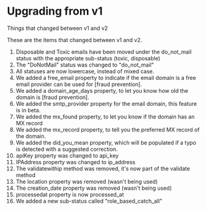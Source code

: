 # Upgrading from v1

Things that changed between v1 and v2

These are the items that changed between v1 and v2.

1) Disposable and Toxic emails have been moved under the do_not_mail status with the appropriate sub-status (toxic, disposable)
2) The "DoNotMail" status was changed to "do_not_mail"
3) All statuses are now lowercase, instead of mixed case.
4) We added a free_email property to indicate if the email domain is a free email provider can be used for [fraud prevention]. 
5) We added a domain_age_days property, to let you know how old the domain is [fraud prevention]. 
6) We added the smtp_provider property for the email domain, this feature is in beta. 
7) We added the mx_found property, to let you know if the domain has an MX record
8) We added the mx_record property, to tell you the preferred MX record of the domain. 
9) We added the did_you_mean property, which will be populated if a typo is detected with a suggested correction. 
10) apiKey property was changed to api_key
11) IPAddress property was changed to ip_address
12) The validatewithip method was removed, it's now part of the validate method
13) The location property was removed (wasn't being used)
14) The creation_date property was removed (wasn't being used)
15) processedat property is now processed_at
16) We added a new sub-status called "role_based_catch_all"


